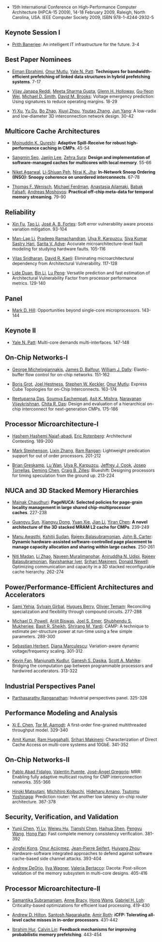 - 15th International Conference on High-Performance Computer Architecture (HPCA-15 2009), 14-18 February 2009, Raleigh, North Carolina, USA. IEEE Computer Society 2009, ISBN 978-1-4244-2932-5

## Keynote Session I

- [Prith Banerjee](http://dblp2.uni-trier.de/pers/hd/b/Banerjee:Prith):
  An intelligent IT infrastructure for the future. 3-4

## Best Paper Nominees

- [Eiman Ebrahimi](http://dblp2.uni-trier.de/pers/hd/e/Ebrahimi:Eiman), [Onur Mutlu](http://dblp2.uni-trier.de/pers/hd/m/Mutlu:Onur), [Yale N. Patt](http://dblp2.uni-trier.de/pers/hd/p/Patt:Yale_N=):
  **Techniques for bandwidth-efficient prefetching of linked data structures in hybrid prefetching systems**. 7-17

- [Vijay Janapa Reddi](http://dblp2.uni-trier.de/pers/hd/r/Reddi:Vijay_Janapa), [Meeta Sharma Gupta](http://dblp2.uni-trier.de/pers/hd/g/Gupta:Meeta_Sharma), [Glenn H. Holloway](http://dblp2.uni-trier.de/pers/hd/h/Holloway:Glenn_H=), [Gu-Yeon Wei](http://dblp2.uni-trier.de/pers/hd/w/Wei:Gu=Yeon), [Michael D. Smith](http://dblp2.uni-trier.de/pers/hd/s/Smith:Michael_D=), [David M. Brooks](http://dblp2.uni-trier.de/pers/hd/b/Brooks:David_M=):
  Voltage emergency prediction: Using signatures to reduce operating margins. 18-29

- [Yi Xu](http://dblp2.uni-trier.de/pers/hd/x/Xu:Yi), [Yu Du](http://dblp2.uni-trier.de/pers/hd/d/Du:Yu), [Bo Zhao](http://dblp2.uni-trier.de/pers/hd/z/Zhao:Bo), [Xiuyi Zhou](http://dblp2.uni-trier.de/pers/hd/z/Zhou:Xiuyi), [Youtao Zhang](http://dblp2.uni-trier.de/pers/hd/z/Zhang:Youtao), [Jun Yang](http://dblp2.uni-trier.de/pers/hd/y/Yang_0002:Jun):
  A low-radix and low-diameter 3D interconnection network design. 30-42

## Multicore Cache Architectures

- [Moinuddin K. Qureshi](http://dblp2.uni-trier.de/pers/hd/q/Qureshi:Moinuddin_K=):
  **Adaptive Spill-Receive for robust high-performance caching in CMPs**. 45-54

- [Sangmin Seo](http://dblp2.uni-trier.de/pers/hd/s/Seo:Sangmin), [Jaejin Lee](http://dblp2.uni-trier.de/pers/hd/l/Lee:Jaejin), [Zehra Sura](http://dblp2.uni-trier.de/pers/hd/s/Sura:Zehra):
  **Design and implementation of software-managed caches for multicores with local memory**. 55-66

- [Niket Agarwal](http://dblp2.uni-trier.de/pers/hd/a/Agarwal:Niket), [Li-Shiuan Peh](http://dblp2.uni-trier.de/pers/hd/p/Peh:Li=Shiuan), [Niraj K. Jha](http://dblp2.uni-trier.de/pers/hd/j/Jha:Niraj_K=):
  **In-Network Snoop Ordering (INSO): Snoopy coherence on unordered interconnects**. 67-78

- [Thomas F. Wenisch](http://dblp2.uni-trier.de/pers/hd/w/Wenisch:Thomas_F=), [Michael Ferdman](http://dblp2.uni-trier.de/pers/hd/f/Ferdman:Michael), [Anastasia Ailamaki](http://dblp2.uni-trier.de/pers/hd/a/Ailamaki:Anastasia), [Babak Falsafi](http://dblp2.uni-trier.de/pers/hd/f/Falsafi:Babak), [Andreas Moshovos](http://dblp2.uni-trier.de/pers/hd/m/Moshovos:Andreas):
  **Practical off-chip meta-data for temporal memory streaming**. 79-90

## Reliability

- [Xin Fu](http://dblp2.uni-trier.de/pers/hd/f/Fu:Xin), [Tao Li](http://dblp2.uni-trier.de/pers/hd/l/Li:Tao), [José A. B. Fortes](http://dblp2.uni-trier.de/pers/hd/f/Fortes:Jos=eacute=_A=_B=):
  Soft error vulnerability aware process variation mitigation. 93-104

- [Man-Lap Li](http://dblp2.uni-trier.de/pers/hd/l/Li:Man=Lap), [Pradeep Ramachandran](http://dblp2.uni-trier.de/pers/hd/r/Ramachandran:Pradeep), [Ulya R. Karpuzcu](http://dblp2.uni-trier.de/pers/hd/k/Karpuzcu:Ulya_R=), [Siva Kumar Sastry Hari](http://dblp2.uni-trier.de/pers/hd/h/Hari:Siva_Kumar_Sastry), [Sarita V. Adve](http://dblp2.uni-trier.de/pers/hd/a/Adve:Sarita_V=):
  Accurate microarchitecture-level fault modeling for studying hardware faults. 105-116

- [Vilas Sridharan](http://dblp2.uni-trier.de/pers/hd/s/Sridharan:Vilas), [David R. Kaeli](http://dblp2.uni-trier.de/pers/hd/k/Kaeli:David_R=):
  Eliminating microarchitectural dependency from Architectural Vulnerability. 117-128

- [Lide Duan](http://dblp2.uni-trier.de/pers/hd/d/Duan:Lide), [Bin Li](http://dblp2.uni-trier.de/pers/hd/l/Li:Bin), [Lu Peng](http://dblp2.uni-trier.de/pers/hd/p/Peng:Lu):
  Versatile prediction and fast estimation of Architectural Vulnerability Factor from processor performance metrics. 129-140

## Panel

- [Mark D. Hill](http://dblp2.uni-trier.de/pers/hd/h/Hill:Mark_D=):
  Opportunities beyond single-core microprocessors. 143-144

## Keynote II

- [Yale N. Patt](http://dblp2.uni-trier.de/pers/hd/p/Patt:Yale_N=):
  Multi-core demands multi-interfaces. 147-148

## On-Chip Networks-I

- [George Michelogiannakis](http://dblp2.uni-trier.de/pers/hd/m/Michelogiannakis:George), [James D. Balfour](http://dblp2.uni-trier.de/pers/hd/b/Balfour:James_D=), [William J. Dally](http://dblp2.uni-trier.de/pers/hd/d/Dally:William_J=):
  Elastic-buffer flow control for on-chip networks. 151-162

- [Boris Grot](http://dblp2.uni-trier.de/pers/hd/g/Grot:Boris), [Joel Hestness](http://dblp2.uni-trier.de/pers/hd/h/Hestness:Joel), [Stephen W. Keckler](http://dblp2.uni-trier.de/pers/hd/k/Keckler:Stephen_W=), [Onur Mutlu](http://dblp2.uni-trier.de/pers/hd/m/Mutlu:Onur):
  Express Cube Topologies for on-Chip Interconnects. 163-174

- [Reetuparna Das](http://dblp2.uni-trier.de/pers/hd/d/Das:Reetuparna), [Soumya Eachempati](http://dblp2.uni-trier.de/pers/hd/e/Eachempati:Soumya), [Asit K. Mishra](http://dblp2.uni-trier.de/pers/hd/m/Mishra:Asit_K=), [Narayanan Vijaykrishnan](http://dblp2.uni-trier.de/pers/hd/v/Vijaykrishnan:Narayanan), [Chita R. Das](http://dblp2.uni-trier.de/pers/hd/d/Das:Chita_R=):
  Design and evaluation of a hierarchical on-chip interconnect for next-generation CMPs. 175-186

## Processor Microarchitecture-I

- [Hashem Hashemi Najaf-abadi](http://dblp2.uni-trier.de/pers/hd/n/Najaf=abadi:Hashem_Hashemi), [Eric Rotenberg](http://dblp2.uni-trier.de/pers/hd/r/Rotenberg:Eric):
  Architectural Contesting. 189-200

- [Mark Stephenson](http://dblp2.uni-trier.de/pers/hd/s/Stephenson:Mark), [Lixin Zhang](http://dblp2.uni-trier.de/pers/hd/z/Zhang:Lixin), [Ram Rangan](http://dblp2.uni-trier.de/pers/hd/r/Rangan:Ram):
  Lightweight predication support for out of order processors. 201-212

- [Brian Greskamp](http://dblp2.uni-trier.de/pers/hd/g/Greskamp:Brian), [Lu Wan](http://dblp2.uni-trier.de/pers/hd/w/Wan:Lu), [Ulya R. Karpuzcu](http://dblp2.uni-trier.de/pers/hd/k/Karpuzcu:Ulya_R=), [Jeffrey J. Cook](http://dblp2.uni-trier.de/pers/hd/c/Cook:Jeffrey_J=), [Josep Torrellas](http://dblp2.uni-trier.de/pers/hd/t/Torrellas:Josep), [Deming Chen](http://dblp2.uni-trier.de/pers/hd/c/Chen:Deming), [Craig B. Zilles](http://dblp2.uni-trier.de/pers/hd/z/Zilles:Craig_B=):
  Blueshift: Designing processors for timing speculation from the ground up. 213-224

## NUCA and 3D Stacked Memory Hierarchies

- [Mainak Chaudhuri](http://dblp2.uni-trier.de/pers/hd/c/Chaudhuri:Mainak):
  **PageNUCA: Selected policies for page-grain locality management in large shared chip-multiprocessor caches**. 227-238

- [Guangyu Sun](http://dblp2.uni-trier.de/pers/hd/s/Sun:Guangyu), [Xiangyu Dong](http://dblp2.uni-trier.de/pers/hd/d/Dong:Xiangyu), [Yuan Xie](http://dblp2.uni-trier.de/pers/hd/x/Xie_0001:Yuan), [Jian Li](http://dblp2.uni-trier.de/pers/hd/l/Li:Jian), [Yiran Chen](http://dblp2.uni-trier.de/pers/hd/c/Chen:Yiran):
  **A novel architecture of the 3D stacked MRAM L2 cache for CMPs**. 239-249

- [Manu Awasthi](http://dblp2.uni-trier.de/pers/hd/a/Awasthi:Manu), [Kshitij Sudan](http://dblp2.uni-trier.de/pers/hd/s/Sudan:Kshitij), [Rajeev Balasubramonian](http://dblp2.uni-trier.de/pers/hd/b/Balasubramonian:Rajeev), [John B. Carter](http://dblp2.uni-trier.de/pers/hd/c/Carter:John_B=):
  **Dynamic hardware-assisted software-controlled page placement to manage capacity allocation and sharing within large caches**. 250-261

- [Niti Madan](http://dblp2.uni-trier.de/pers/hd/m/Madan:Niti), [Li Zhao](http://dblp2.uni-trier.de/pers/hd/z/Zhao:Li), [Naveen Muralimanohar](http://dblp2.uni-trier.de/pers/hd/m/Muralimanohar:Naveen), [Aniruddha N. Udipi](http://dblp2.uni-trier.de/pers/hd/u/Udipi:Aniruddha_N=), [Rajeev Balasubramonian](http://dblp2.uni-trier.de/pers/hd/b/Balasubramonian:Rajeev), [Ravishankar Iyer](http://dblp2.uni-trier.de/pers/hd/i/Iyer:Ravishankar), [Srihari Makineni](http://dblp2.uni-trier.de/pers/hd/m/Makineni:Srihari), [Donald Newell](http://dblp2.uni-trier.de/pers/hd/n/Newell:Donald):
  Optimizing communication and capacity in a 3D stacked reconfigurable cache hierarchy. 262-274

## Power/Performance-Efficient Architectures and Accelerators

- [Sami Yehia](http://dblp2.uni-trier.de/pers/hd/y/Yehia:Sami), [Sylvain Girbal](http://dblp2.uni-trier.de/pers/hd/g/Girbal:Sylvain), [Hugues Berry](http://dblp2.uni-trier.de/pers/hd/b/Berry:Hugues), [Olivier Temam](http://dblp2.uni-trier.de/pers/hd/t/Temam:Olivier):
  Reconciling specialization and flexibility through compound circuits. 277-288

- [Michael D. Powell](http://dblp2.uni-trier.de/pers/hd/p/Powell:Michael_D=), [Arijit Biswas](http://dblp2.uni-trier.de/pers/hd/b/Biswas:Arijit), [Joel S. Emer](http://dblp2.uni-trier.de/pers/hd/e/Emer:Joel_S=), [Shubhendu S. Mukherjee](http://dblp2.uni-trier.de/pers/hd/m/Mukherjee:Shubhendu_S=), [Basit R. Sheikh](http://dblp2.uni-trier.de/pers/hd/s/Sheikh:Basit_R=), [Shrirang M. Yardi](http://dblp2.uni-trier.de/pers/hd/y/Yardi:Shrirang_M=):
  CAMP: A technique to estimate per-structure power at run-time using a few simple parameters. 289-300

- [Sebastian Herbert](http://dblp2.uni-trier.de/pers/hd/h/Herbert:Sebastian), [Diana Marculescu](http://dblp2.uni-trier.de/pers/hd/m/Marculescu:Diana):
  Variation-aware dynamic voltage/frequency scaling. 301-312

- [Kevin Fan](http://dblp2.uni-trier.de/pers/hd/f/Fan:Kevin), [Manjunath Kudlur](http://dblp2.uni-trier.de/pers/hd/k/Kudlur:Manjunath), [Ganesh S. Dasika](http://dblp2.uni-trier.de/pers/hd/d/Dasika:Ganesh_S=), [Scott A. Mahlke](http://dblp2.uni-trier.de/pers/hd/m/Mahlke:Scott_A=):
  Bridging the computation gap between programmable processors and hardwired accelerators. 313-322

## Industrial Perspectives Panel

- [Parthasarathy Ranganathan](http://dblp2.uni-trier.de/pers/hd/r/Ranganathan:Parthasarathy):
  Industrial perspectives panel. 325-326

## Performance Modeling and Analysis

- [Xi E. Chen](http://dblp2.uni-trier.de/pers/hd/c/Chen:Xi_E=), [Tor M. Aamodt](http://dblp2.uni-trier.de/pers/hd/a/Aamodt:Tor_M=):
  A first-order fine-grained multithreaded throughput model. 329-340

- [Amit Kumar](http://dblp2.uni-trier.de/pers/hd/k/Kumar_0008:Amit), [Ram Huggahalli](http://dblp2.uni-trier.de/pers/hd/h/Huggahalli:Ram), [Srihari Makineni](http://dblp2.uni-trier.de/pers/hd/m/Makineni:Srihari):
  Characterization of Direct Cache Access on multi-core systems and 10GbE. 341-352

## On-Chip Networks-II

- [Pablo Abad Fidalgo](http://dblp2.uni-trier.de/pers/hd/f/Fidalgo:Pablo_Abad), [Valentin Puente](http://dblp2.uni-trier.de/pers/hd/p/Puente:Valentin), [José-Ángel Gregorio](http://dblp2.uni-trier.de/pers/hd/g/Gregorio:Jos=eacute===Aacute=ngel):
  MRR: Enabling fully adaptive multicast routing for CMP interconnection networks. 355-366

- [Hiroki Matsutani](http://dblp2.uni-trier.de/pers/hd/m/Matsutani:Hiroki), [Michihiro Koibuchi](http://dblp2.uni-trier.de/pers/hd/k/Koibuchi:Michihiro), [Hideharu Amano](http://dblp2.uni-trier.de/pers/hd/a/Amano:Hideharu), [Tsutomu Yoshinaga](http://dblp2.uni-trier.de/pers/hd/y/Yoshinaga:Tsutomu):
  Prediction router: Yet another low latency on-chip router architecture. 367-378

## Security, Verification, and Validation

- [Yunji Chen](http://dblp2.uni-trier.de/pers/hd/c/Chen:Yunji), [Yi Lv](http://dblp2.uni-trier.de/pers/hd/l/Lv:Yi), [Weiwu Hu](http://dblp2.uni-trier.de/pers/hd/h/Hu:Weiwu), [Tianshi Chen](http://dblp2.uni-trier.de/pers/hd/c/Chen:Tianshi), [Haihua Shen](http://dblp2.uni-trier.de/pers/hd/s/Shen:Haihua), [Pengyu Wang](http://dblp2.uni-trier.de/pers/hd/w/Wang:Pengyu), [Hong Pan](http://dblp2.uni-trier.de/pers/hd/p/Pan:Hong):
  Fast complete memory consistency verification. 381-392

- [Jingfei Kong](http://dblp2.uni-trier.de/pers/hd/k/Kong:Jingfei), [Onur Aciiçmez](http://dblp2.uni-trier.de/pers/hd/a/Acii=ccedil=mez:Onur), [Jean-Pierre Seifert](http://dblp2.uni-trier.de/pers/hd/s/Seifert:Jean=Pierre), [Huiyang Zhou](http://dblp2.uni-trier.de/pers/hd/z/Zhou:Huiyang):
  Hardware-software integrated approaches to defend against software cache-based side channel attacks. 393-404

- [Andrew DeOrio](http://dblp2.uni-trier.de/pers/hd/d/DeOrio:Andrew), [Ilya Wagner](http://dblp2.uni-trier.de/pers/hd/w/Wagner:Ilya), [Valeria Bertacco](http://dblp2.uni-trier.de/pers/hd/b/Bertacco:Valeria):
  Dacota: Post-silicon validation of the memory subsystem in multi-core designs. 405-416

## Processor Microarchitecture-II

- [Samantika Subramaniam](http://dblp2.uni-trier.de/pers/hd/s/Subramaniam:Samantika), [Anne Bracy](http://dblp2.uni-trier.de/pers/hd/b/Bracy:Anne), [Hong Wang](http://dblp2.uni-trier.de/pers/hd/w/Wang_0003:Hong), [Gabriel H. Loh](http://dblp2.uni-trier.de/pers/hd/l/Loh:Gabriel_H=):
  Criticality-based optimizations for efficient load processing. 419-430

- [Andrew D. Hilton](http://dblp2.uni-trier.de/pers/hd/h/Hilton:Andrew_D=), [Santosh Nagarakatte](http://dblp2.uni-trier.de/pers/hd/n/Nagarakatte:Santosh), [Amir Roth](http://dblp2.uni-trier.de/pers/hd/r/Roth:Amir):
  **iCFP: Tolerating all-level cache misses in in-order processors**. 431-442

- [Ibrahim Hur](http://dblp2.uni-trier.de/pers/hd/h/Hur:Ibrahim), [Calvin Lin](http://dblp2.uni-trier.de/pers/hd/l/Lin:Calvin):
  **Feedback mechanisms for improving probabilistic memory prefetching**. 443-454